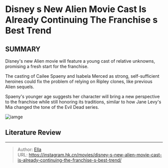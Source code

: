 # Disney s New Alien Movie Cast Is Already Continuing The Franchise s Best Trend


## SUMMARY 


 

Disney&#39;s new Alien movie will feature a young cast of relative unknowns, promising a fresh start for the franchise.


The casting of Cailee Spaeny and Isabela Merced as strong, self-sufficient heroines could fix the problem of relying on Ripley clones, like previous Alien sequels.


Spaeny&#39;s younger age suggests her character will bring a new perspective to the franchise while still honoring its traditions, similar to how Jane Levy&#39;s Mia changed the tone of the Evil Dead series.
            


![iamge](https://static1.srcdn.com/wordpress/wp-content/uploads/2023/09/sigourney-weaver-as-ripley-clone-in-alien-resurrection.jpg)

## Literature Review



---

> Author: [Ella](https://instagram.hk.cn/)  
> URL: https://instagram.hk.cn/movies/disney-s-new-alien-movie-cast-is-already-continuing-the-franchise-s-best-trend/  

